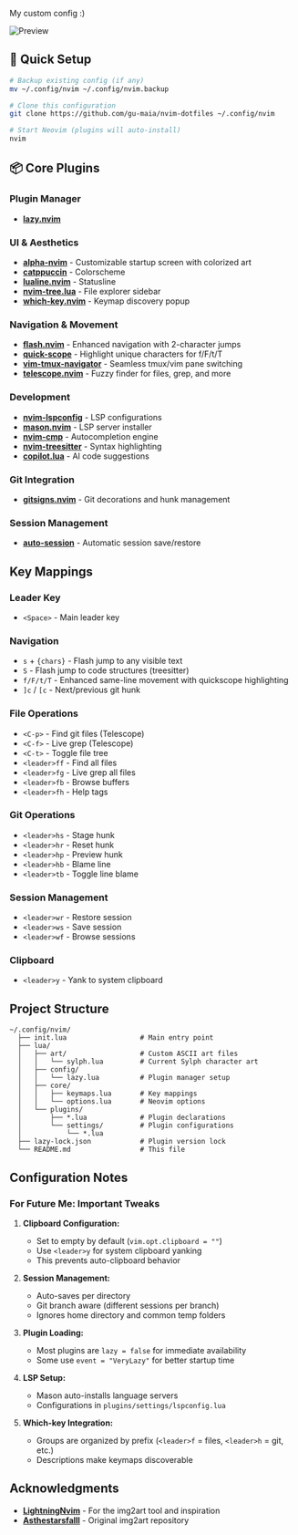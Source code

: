 My custom config :) 

![Preview](https://github.com/gu-maia/nvim-dotfiles/blob/main/assets/example.png?raw=true)

## 🚀 Quick Setup

```bash
# Backup existing config (if any)
mv ~/.config/nvim ~/.config/nvim.backup

# Clone this configuration
git clone https://github.com/gu-maia/nvim-dotfiles ~/.config/nvim

# Start Neovim (plugins will auto-install)
nvim
```

## 📦 Core Plugins

### Plugin Manager
- **[lazy.nvim](https://github.com/folke/lazy.nvim)**

### UI & Aesthetics
- **[alpha-nvim](https://github.com/goolord/alpha-nvim)** - Customizable startup screen with colorized art
- **[catppuccin](https://github.com/catppuccin/nvim)** - Colorscheme
- **[lualine.nvim](https://github.com/nvim-lualine/lualine.nvim)** - Statusline
- **[nvim-tree.lua](https://github.com/nvim-tree/nvim-tree.lua)** - File explorer sidebar
- **[which-key.nvim](https://github.com/folke/which-key.nvim)** - Keymap discovery popup

### Navigation & Movement
- **[flash.nvim](https://github.com/folke/flash.nvim)** - Enhanced navigation with 2-character jumps
- **[quick-scope](https://github.com/unblevable/quick-scope)** - Highlight unique characters for f/F/t/T
- **[vim-tmux-navigator](https://github.com/christoomey/vim-tmux-navigator)** - Seamless tmux/vim pane switching
- **[telescope.nvim](https://github.com/nvim-telescope/telescope.nvim)** - Fuzzy finder for files, grep, and more

### Development
- **[nvim-lspconfig](https://github.com/neovim/nvim-lspconfig)** - LSP configurations
- **[mason.nvim](https://github.com/williamboman/mason.nvim)** - LSP server installer
- **[nvim-cmp](https://github.com/hrsh7th/nvim-cmp)** - Autocompletion engine
- **[nvim-treesitter](https://github.com/nvim-treesitter/nvim-treesitter)** - Syntax highlighting
- **[copilot.lua](https://github.com/zbirenbaum/copilot.lua)** - AI code suggestions

### Git Integration
- **[gitsigns.nvim](https://github.com/lewis6991/gitsigns.nvim)** - Git decorations and hunk management

### Session Management
- **[auto-session](https://github.com/rmagatti/auto-session)** - Automatic session save/restore

## Key Mappings

### Leader Key
- `<Space>` - Main leader key

### Navigation
- `s` + `{chars}` - Flash jump to any visible text
- `S` - Flash jump to code structures (treesitter)
- `f/F/t/T` - Enhanced same-line movement with quickscope highlighting
- `]c` / `[c` - Next/previous git hunk

### File Operations
- `<C-p>` - Find git files (Telescope)
- `<C-f>` - Live grep (Telescope)
- `<C-t>` - Toggle file tree
- `<leader>ff` - Find all files
- `<leader>fg` - Live grep all files
- `<leader>fb` - Browse buffers
- `<leader>fh` - Help tags

### Git Operations
- `<leader>hs` - Stage hunk
- `<leader>hr` - Reset hunk
- `<leader>hp` - Preview hunk
- `<leader>hb` - Blame line
- `<leader>tb` - Toggle line blame

### Session Management
- `<leader>wr` - Restore session
- `<leader>ws` - Save session
- `<leader>wf` - Browse sessions

### Clipboard
- `<leader>y` - Yank to system clipboard

## Project Structure

```
~/.config/nvim/
  ├── init.lua                  # Main entry point
  ├── lua/
  │   ├── art/                  # Custom ASCII art files
  │   │   └── sylph.lua         # Current Sylph character art
  │   ├── config/
  │   │   └── lazy.lua          # Plugin manager setup
  │   ├── core/
  │   │   ├── keymaps.lua       # Key mappings
  │   │   └── options.lua       # Neovim options
  │   └── plugins/
  │       ├── *.lua             # Plugin declarations
  │       └── settings/         # Plugin configurations
  │           └── *.lua
  ├── lazy-lock.json            # Plugin version lock
  └── README.md                 # This file
```

## Configuration Notes

### For Future Me: Important Tweaks

1. **Clipboard Configuration:**
   - Set to empty by default (`vim.opt.clipboard = ""`)
   - Use `<leader>y` for system clipboard yanking
   - This prevents auto-clipboard behavior

2. **Session Management:**
   - Auto-saves per directory
   - Git branch aware (different sessions per branch)
   - Ignores home directory and common temp folders

3. **Plugin Loading:**
   - Most plugins are `lazy = false` for immediate availability
   - Some use `event = "VeryLazy"` for better startup time

4. **LSP Setup:**
   - Mason auto-installs language servers
   - Configurations in `plugins/settings/lspconfig.lua`

5. **Which-key Integration:**
   - Groups are organized by prefix (`<leader>f` = files, `<leader>h` = git, etc.)
   - Descriptions make keymaps discoverable

## Acknowledgments

- **[LightningNvim](https://github.com/nxtkofi/LightningNvim)** - For the img2art tool and inspiration
- **[Asthestarsfalll](https://github.com/Asthestarsfalll/img2art)** - Original img2art repository
